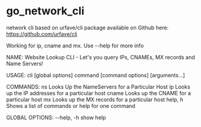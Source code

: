 # go_network_cli
network cli based on urfave/cli package available on Github here: https://github.com/urfave/cli

Working for ip, cname and mx. Use --help for more info

NAME:
   Website Lookup CLI - Let's you query IPs, CNAMEs, MX records and Name Servers!

USAGE:
   cli [global options] command [command options] [arguments...]

COMMANDS:
   ns       Looks Up the NameServers for a Particular Host
   ip       Looks up the IP addresses for a particular host
   cname    Looks up the CNAME for a particular host
   mx       Looks up the MX records for a particular host
   help, h  Shows a list of commands or help for one command

GLOBAL OPTIONS:
   --help, -h  show help
